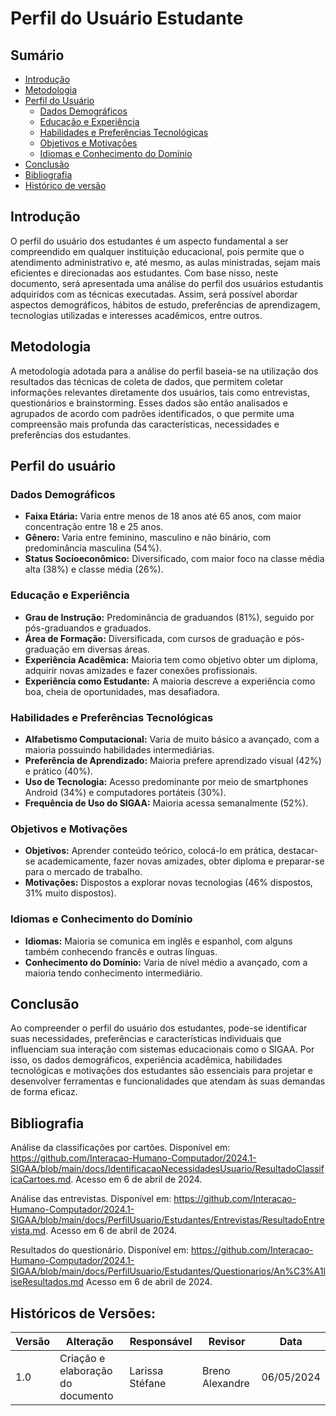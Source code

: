 # Perfil do Usuário Estudante

## Sumário
* [Introdução](#Introdução)
* [Metodologia](#Metodologia)
* [Perfil do Usuário](#Perfil-do-Usuário)
    * [Dados Demográficos](#Dados-Demográficos)
    * [Educação e Experiência](#Educação-e-Experiência)
    * [Habilidades e Preferências Tecnológicas](#Habilidades-e-Preferências-Tecnológicas)
    * [Objetivos e Motivações](#Objetivos-e-Motivações)
    * [Idiomas e Conhecimento do Domínio](#Idiomas-e-Conhecimento-do-Domínio)
* [Conclusão](#Conclusão)
* [Bibliografia](#Bibliografia)
* [Histórico de versão](#Histórico-de-versão)


## Introdução

O perfil do usuário dos estudantes é um aspecto fundamental a ser compreendido em qualquer instituição educacional, pois permite que o atendimento administrativo e, até mesmo, as aulas ministradas, sejam mais eficientes e direcionadas aos estudantes. Com base nisso, neste documento, será apresentada uma análise do perfil dos usuários estudantis adquiridos com as técnicas executadas. Assim, será possível abordar aspectos demográficos, hábitos de estudo, preferências de aprendizagem, tecnologias utilizadas e interesses acadêmicos, entre outros.


## Metodologia

A metodologia adotada para a análise do perfil baseia-se na utilização dos resultados das técnicas de coleta de dados,  que permitem coletar informações relevantes diretamente dos usuários, tais como entrevistas, questionários e brainstorming. Esses dados são então analisados e agrupados de acordo com padrões identificados, o que permite uma compreensão mais profunda das características, necessidades e preferências dos estudantes. 


## Perfil do usuário

### Dados Demográficos

- **Faixa Etária:** Varia entre menos de 18 anos até 65 anos, com maior concentração entre 18 e 25 anos.
- **Gênero:** Varia entre feminino, masculino e não binário, com predominância masculina (54%).
- **Status Socioeconômico:** Diversificado, com maior foco na classe média alta (38%) e classe média (26%).

### Educação e Experiência

- **Grau de Instrução:** Predominância de graduandos (81%), seguido por pós-graduandos e graduados.
- **Área de Formação:** Diversificada, com cursos de graduação e pós-graduação em diversas áreas.
- **Experiência Acadêmica:** Maioria tem como objetivo obter um diploma, adquirir novas amizades e fazer conexões profissionais.
- **Experiência como Estudante:** A maioria descreve a experiência como boa, cheia de oportunidades, mas desafiadora.

### Habilidades e Preferências Tecnológicas

- **Alfabetismo Computacional:** Varia de muito básico a avançado, com a maioria possuindo habilidades intermediárias.
- **Preferência de Aprendizado:** Maioria prefere aprendizado visual (42%) e prático (40%).
- **Uso de Tecnologia:** Acesso predominante por meio de smartphones Android (34%) e computadores portáteis (30%).
- **Frequência de Uso do SIGAA:** Maioria acessa semanalmente (52%).

### Objetivos e Motivações

- **Objetivos:** Aprender conteúdo teórico, colocá-lo em prática, destacar-se academicamente, fazer novas amizades, obter diploma e preparar-se para o mercado de trabalho.
- **Motivações:** Dispostos a explorar novas tecnologias (46% dispostos, 31% muito dispostos).

### Idiomas e Conhecimento do Domínio

- **Idiomas:** Maioria se comunica em inglês e espanhol, com alguns também conhecendo francês e outras línguas.
- **Conhecimento do Domínio:** Varia de nível médio a avançado, com a maioria tendo conhecimento intermediário.


## Conclusão

Ao compreender o perfil do usuário dos estudantes, pode-se identificar suas necessidades, preferências e características individuais que influenciam sua interação com sistemas educacionais como o SIGAA. Por isso, os dados demográficos, experiência acadêmica, habilidades tecnológicas e motivações dos estudantes são essenciais para projetar e desenvolver ferramentas e funcionalidades que atendam às suas demandas de forma eficaz. 

## Bibliografia

Análise da classificações por cartões. Disponível em: <https://github.com/Interacao-Humano-Computador/2024.1-SIGAA/blob/main/docs/IdentificacaoNecessidadesUsuario/ResultadoClassificaCartoes.md>.  Acesso em 6 de abril de 2024.

Análise das entrevistas. Disponível em: <https://github.com/Interacao-Humano-Computador/2024.1-SIGAA/blob/main/docs/PerfilUsuario/Estudantes/Entrevistas/ResultadoEntrevista.md>. Acesso em 6 de abril de 2024.

Resultados do questionário. Disponível em: <https://github.com/Interacao-Humano-Computador/2024.1-SIGAA/blob/main/docs/PerfilUsuario/Estudantes/Questionarios/An%C3%A1liseResultados.md> Acesso em 6 de abril de 2024.

## Históricos de Versões:

| Versão | Alteração | Responsável | Revisor | Data |
| - | - | - | - | - |
| 1.0 | Criação e elaboração do documento | Larissa Stéfane | Breno Alexandre | 06/05/2024 |
